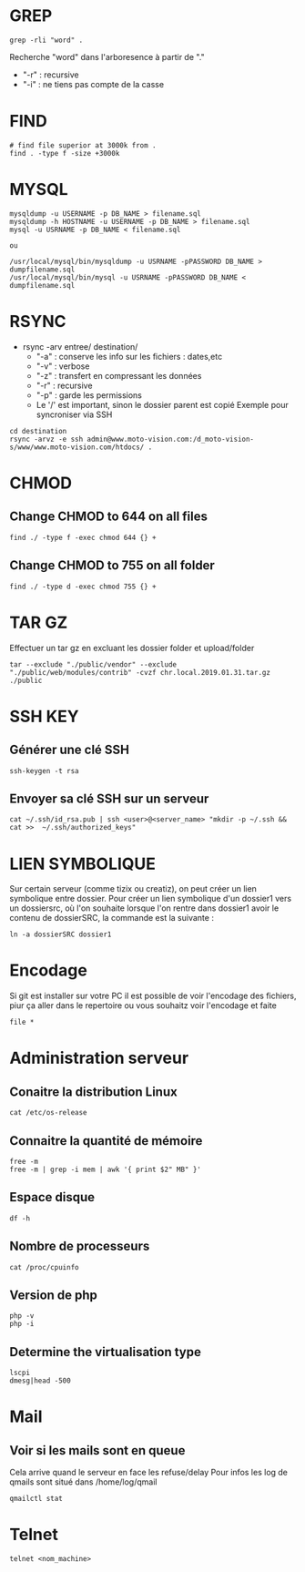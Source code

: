 # GREP
```
grep -rli "word" .
```
Recherche "word" dans l'arboresence à partir de "."
- "-r" : recursive
- "-i" : ne tiens pas compte de la casse

# FIND
```
# find file superior at 3000k from .
find . -type f -size +3000k
```

# MYSQL
```
mysqldump -u USERNAME -p DB_NAME > filename.sql
mysqldump -h HOSTNAME -u USERNAME -p DB_NAME > filename.sql
mysql -u USRNAME -p DB_NAME < filename.sql

ou 

/usr/local/mysql/bin/mysqldump -u USRNAME -pPASSWORD DB_NAME > dumpfilename.sql
/usr/local/mysql/bin/mysql -u USRNAME -pPASSWORD DB_NAME < dumpfilename.sql

```

# RSYNC
+ rsync -arv entree/ destination/
    - "-a" : conserve les info sur les fichiers : dates,etc
    - "-v" : verbose
    - "-z" : transfert en compressant les données
    - "-r" : recursive
    - "-p" : garde les permissions
    - Le '/' est important, sinon le dossier parent est copié
Exemple pour syncroniser via SSH
```
cd destination
rsync -arvz -e ssh admin@www.moto-vision.com:/d_moto-vision-s/www/www.moto-vision.com/htdocs/ .
```

# CHMOD
## Change CHMOD to 644 on all files
```
find ./ -type f -exec chmod 644 {} +
```

## Change CHMOD to 755 on all folder
```
find ./ -type d -exec chmod 755 {} +
```

# TAR GZ
Effectuer un tar gz en excluant les dossier folder et upload/folder
```
tar --exclude "./public/vendor" --exclude "./public/web/modules/contrib" -cvzf chr.local.2019.01.31.tar.gz ./public 
```

# SSH KEY
## Générer une clé SSH
```
ssh-keygen -t rsa
```
## Envoyer sa clé SSH sur un serveur
```
cat ~/.ssh/id_rsa.pub | ssh <user>@<server_name> "mkdir -p ~/.ssh && cat >>  ~/.ssh/authorized_keys"
```

# LIEN SYMBOLIQUE
Sur certain serveur (comme tizix ou creatiz), on peut créer un lien symbolique entre dossier.
Pour créer un lien symbolique d'un dossier1 vers un dossiersrc, où l'on souhaite lorsque l'on rentre dans
dossier1 avoir le contenu de dossierSRC, la commande est la suivante : 
```
ln -a dossierSRC dossier1
```

# Encodage
Si git est installer sur votre PC il est possible de voir l'encodage des fichiers, piur ça aller dans le repertoire ou vous souhaitz voir l'encodage et faite
```
file *
```

# Administration serveur
## Conaitre la distribution Linux
```
cat /etc/os-release
```

## Connaitre la quantité de mémoire
```
free -m
free -m | grep -i mem | awk '{ print $2" MB" }'
```

## Espace disque
```
df -h
```

## Nombre de processeurs
```
cat /proc/cpuinfo
```

## Version de php
```
php -v
php -i
```

## Determine the virtualisation type
```
lscpi
dmesg|head -500
```

# Mail
## Voir si les mails sont en queue
Cela  arrive quand le serveur en face les refuse/delay
Pour infos les log de qmails sont situé dans /home/log/qmail
```
qmailctl stat
```

# Telnet
```
telnet <nom_machine>
```